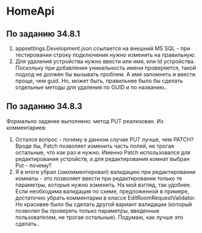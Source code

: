 # HomeApi
## По заданию 34.8.1
1. appsettings.Development.json ссылается на внешний MS SQL - при тестировании строку подключения нужно изменить на правильную.
2. Для удаления устройства нужно ввести или имя, или Id устройства. Поскольку при добавлении уникальность имени проверяется, такой подход не должен бы вызывать проблем. А имя запомнить и ввести проще, чем guid. Но, может быть, правильнее было бы сделать отдельные методы для удаления по GUID и по названию..
  
## По заданию 34.8.3
Формально задание выполнено: метод PUT реализован.
Из комментариев:
1) Остался вопрос - почему в данном случае PUT лучше, чем PATCH? Вроде бы, Patch позволяет изменить часть полей, не трогая остальные, что как раз и нужно. Именно Patch использовался для редактирования устройств, а для редактирования комнат выбран Put - почему?
2) Я в итоге убрал (закомментировал) валидацию при редактировании комнаты - это позволяет ввести при редактировании только те параметры, которые нужно изменить. На мой взгляд, так удобнее. Если необходима валидация по схеме, предложенной в примере, достаточно убрать комментарии в классе EditRoomRequestValidator. Но красивее было бы сделать другой вариант валидации (который позволял бы проверять только параметры, введенные пользователем, не трогая остальные). Подумаю, как лучше это сделать..
